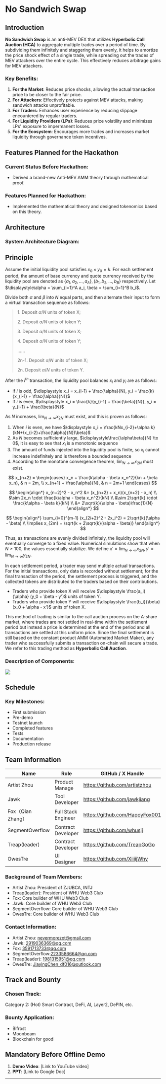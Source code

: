 # No Sandwich Swap

## Introduction

**No Sandwich Swap** is an anti-MEV DEX that utilizes **Hyperbolic Call Auction (HCA)** to aggregate multiple trades over a period of time. By subdividing them infinitely and staggering them evenly, it helps to amortize the price shock effect of a single trade, while spreading out the trades of MEV attackers over the entire cycle. This effectively reduces arbitrage gains for MEV attackers.

### Key Benefits:

1. **For the Market**: Reduces price shocks, allowing the actual transaction price to be closer to the fair price.
2. **For Attackers**: Effectively protects against MEV attacks, making sandwich attacks unprofitable.
3. **For Traders**: Enhances user experience by reducing slippage encountered by regular traders.
4. **For Liquidity Providers (LPs)**: Reduces price volatility and minimizes LPs' exposure to impermanent losses.
5. **For the Ecosystem**: Encourages more trades and increases market liquidity through governance token incentives.

## Features Planned for the Hackathon

### Current Status Before Hackathon:
- Derived a brand-new Anti-MEV AMM theory through mathematical proof.

### Features Planned for Hackathon:
- Implemented the mathematical theory and designed tokenomics based on this theory.

## Architecture

### System Architecture Diagram:
## Principle

Assume the initial liquidity pool satisfies $x_0 \times y_0 = k$. For each settlement period, the amount of base currency and quote currency received by the liquidity pool are denoted as $\{a_1, a_2, ..., a_A\}, \{b_1, b_2, ..., b_B\}$ respectively. Let $\displaystyle\alpha = \sum_{i=1}^A a_i, \beta = \sum_{i=1}^B b_i$.

Divide both $\alpha$ and $\beta$ into $N$ equal parts, and then alternate their input to form a virtual transaction sequence as follows:

> 1\. Deposit $\alpha/N$ units of token X;
> 
> 2\. Deposit $\alpha/N$ units of token Y;
> 
> 3\. Deposit $\alpha/N$ units of token X;
> 
> 4\. Deposit $\alpha/N$ units of token Y;
> 
> ......
> 
> 2n-1. Deposit $\alpha/N$ units of token X;
>
> 2n. Deposit $\alpha/N$ units of token Y.

After the $i^{th}$ transaction, the liquidity pool balances $x_i$ and $y_i$ are as follows:

- If $i$ is odd, $\displaystyle x_i = x_{i-1} + \frac{\alpha}{N}, y_i = \frac{k}{x_{i-1} + \frac{\alpha}{N}}$
- If $i$ is even, $\displaystyle x_i = \frac{k}{y_{i-1} + \frac{\beta}{N}}, y_i = y_{i-1} + \frac{\beta}{N}$

As $N$ increases, $\displaystyle\lim_{N \to \infty} x_{2N}$ must exist, and this is proven as follows:

1. When $i$ is even, we have $\displaystyle x_i = \frac{kNx_{i-2}+\alpha k}{kN+(x_{i-2}+\frac{\alpha}{N})\beta}$
2. As $N$ becomes sufficiently large, $\displaystyle\frac{\alpha\beta}{N} \to 0$, it is easy to see that $x_i$ is a monotonic sequence
3. The amount of funds injected into the liquidity pool is finite, so $x_i$ cannot increase indefinitely and is therefore a bounded sequence
4. According to the monotone convergence theorem, $\displaystyle\lim_{N \to \infty} x_{2N}$ must exist.

$$
x_{n+2} = 
\begin{cases}
    x_n + \frac{k\alpha - \beta x_n^2}{kn + \beta x_n}, & n = 2m, \\
    x_{n+1} + \frac{\alpha}{N}, & n = 2m+1
\end{cases}
$$

$$
\begin{align*}
    x_{n+2}^2 - x_n^2 &= (x_{n+2} + x_n)(x_{n+2} - x_n) \\
    &\sim 2x_n \cdot \frac{k\alpha - \beta x_n^2}{kN} \\
    &\sim 2\sqrt{k} \cdot \frac{k\alpha - \beta k}{kN} \\
    &= 2\sqrt{k}(\alpha - \beta)\frac{1}{N}
\end{align*}
$$

$$
\begin{align*}
    \sum_{i=0}^{m-1} (x_{2i+2}^2 - 2x_i^2) = 2\sqrt{k}(\alpha - \beta) \\
    \implies x_{2m} = \sqrt{k + 2\sqrt{k}(\alpha - \beta)}
\end{align*}
$$

Thus, as transactions are evenly divided infinitely, the liquidity pool will eventually converge to a fixed value. Numerical simulations show that when $N \ge 100$, the values essentially stabilize. We define $\displaystyle x' = \lim_{N \to \infty} x_{2N}, y' = \lim_{N \to \infty} y_{2N}$.

In each settlement period, a trader may send multiple actual transactions. For the initial transactions, only data is recorded without settlement; for the final transaction of the period, the settlement process is triggered, and the collected tokens are distributed to the traders based on their contributions.

- Traders who provide token X will receive $\displaystyle \frac{a_i}{\alpha} (y_0 + \beta - y')$ units of token Y.
- Traders who provide token Y will receive $\displaystyle \frac{b_i}{\beta} (x_0 + \alpha - x')$ units of token X.

This method of trading is similar to the call auction process on the A-share market, where trades are not settled in real-time within the settlement period but instead a price is determined at the end of the period and all transactions are settled at this uniform price. Since the final settlement is still based on the constant product AMM (Automated Market Maker), any trader who successfully submits a transaction on-chain will secure a trade. We refer to this trading method as **Hyperbolic Call Auction**.

### Description of Components:

![](Web/NoSandwichSwapPair_Web/src/assets/figure.png)


## Schedule

### Key Milestones:
- First submission
- Pre-demo
- Testnet launch
- Completed features
- Tests
- Documentation
- Production release

## Team Information

| Name     | Role          | GitHub / X Handle           |
|----------|---------------|-----------------------------|
| Artist Zhou | Product Manage| https://github.com/artistzhou    |
| Jawk| Tool Developer      | https://github.com/jawkjiang   |
| Fox（Qian Zhang） | Full Stack Engineer     | https://github.com/HappyFox001    |
| SegmentOverflow| Contract Developer      | https://github.com/whusjj   |
| Treap(leader)| Contract Developer     | https://github.com/TreapGoGo  |
|OwesTre|UI Designer     |https://github.com/XiiiijWhy   |

### Background of Team Members:
- Artist Zhou: President of ZJUBCA, INTJ
- Treap(leader): President of WHU Web3 Club
- Fox: Core builder of WHU Web3 Club
- Jawk: Core builder of WHU Web3 Club
- SegmentOverflow: Core builder of WHU Web3 Club
- OwesTre: Core builder of WHU Web3 Club

### Contact Information:
- Artist Zhou: nevermorezxt@gmail.com
- Jawk: 2919036369@qq.com 
- Fox: 3591713733@qq.com
- SegmentOverflow:2233586664@qq.com
- Treap(leader): 1981315951@qq.com
- OwesTre: JiayingChen_df016@outlook.com
## Track and Bounty

### Chosen Track:
Category 2: (Hot) Smart Contract, DeFi, AI, Layer2, DePIN, etc.

### Bounty Application:
- Bifrost
- Moonbeam
- Blockchain for good

## Mandatory Before Offline Demo

1. **Demo Video**: [Link to YouTube video]
2. **PPT**: [Link to Google Doc]

---